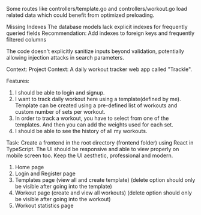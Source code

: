 Some routes like controllers/template.go and controllers/workout.go load related data which could benefit from optimized preloading.

Missing Indexes
The database models lack explicit indexes for frequently queried fields
Recommendation: Add indexes to foreign keys and frequently filtered columns

The code doesn't explicitly sanitize inputs beyond validation, potentially allowing injection attacks in search parameters.

Context: Project Context:
A daily workout tracker web app called "Trackle".

Features:
1. I should be able to login and signup.
2. I want to track daily workout here using a template(defined by me). Template can be created using a pre-defined list of workouts and custom number of sets per workout.
3. In order to track a workout, you have to select from one of the templates. And then you can add the weights used for each set.
4. I should be able to see the history of all my workouts.

Task: Create a frontend in the root directory (frontend folder) using React in TypeScript. The UI should be responsive and able to view properly on mobile screen too. Keep the UI aesthetic, professional and modern. 

1. Home page
2. Login and Register page
3. Templates page (view all and create template) (delete option should only be visible after going into the template)
4. Workout page (create and view all workouts) (delete option should only be visible after going into the workout)
5. Workout statistics page  